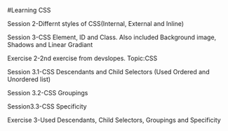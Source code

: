 #Learning CSS
 
Session 2-Differnt styles of CSS(Internal, External and Inline)

Session 3-CSS Element, ID and Class. Also included Background image, Shadows and Linear Gradiant

Exercise 2-2nd exercise from devslopes. Topic:CSS

Session 3.1-CSS Descendants and Child Selectors (Used Ordered and Unordered list)

Session 3.2-CSS Groupings

Session3.3-CSS Specificity

Exercise 3-Used Descendants, Child Selectors, Groupings and Specificity

